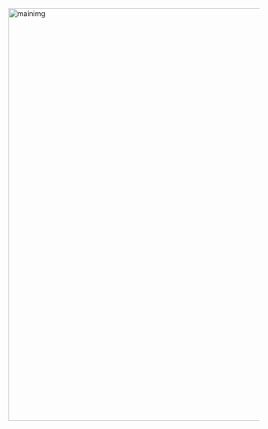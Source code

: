 <img width="825" alt="mainimg" src="https://user-images.githubusercontent.com/105038512/185754425-dc2a06ce-9776-4350-b63e-d97606c745b2.png">
